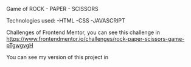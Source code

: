 Game of ROCK - PAPER - SCISSORS 


Technologies used:
  -HTML
  -CSS
  -JAVASCRIPT
 
 Challenges of Frontend Mentor, you can see this challenge in https://www.frontendmentor.io/challenges/rock-paper-scissors-game-pTgwgvgH
 
 You can see my version of this project in 
